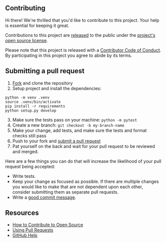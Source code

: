 ## Contributing

[fork]: https://github.com/githubnext/testpilot/fork
[pr]: https://github.com/githubnext/testpilot/compare
[code-of-conduct]: CODE_OF_CONDUCT.md

Hi there! We're thrilled that you'd like to contribute to this project. Your help is essential for keeping it great.

Contributions to this project are [released](https://help.github.com/articles/github-terms-of-service/#6-contributions-under-repository-license) to the public under the [project's open source license](LICENSE).

Please note that this project is released with a [Contributor Code of Conduct](CODE_OF_CONDUCT.md). By participating in this project you agree to abide by its terms.

## Submitting a pull request

1. [Fork][fork] and clone the repository
2. Setup project and install the dependencies:

```
python -m venv .venv
source .venv/bin/activate
pip install -r requirements
python setup.py develop
```

3. Make sure the tests pass on your machine: `python -m pytest`
4. Create a new branch: `git checkout -b my-branch-name`
5. Make your change, add tests, and make sure the tests and format checks still pass
6. Push to your fork and [submit a pull request][pr]
7. Pat yourself on the back and wait for your pull request to be reviewed and merged.

Here are a few things you can do that will increase the likelihood of your pull request being accepted:

- Write tests.
- Keep your change as focused as possible. If there are multiple changes you would like to make that are not dependent upon each other, consider submitting them as separate pull requests.
- Write a [good commit message](http://tbaggery.com/2008/04/19/a-note-about-git-commit-messages.html).

## Resources

- [How to Contribute to Open Source](https://opensource.guide/how-to-contribute/)
- [Using Pull Requests](https://help.github.com/articles/about-pull-requests/)
- [GitHub Help](https://help.github.com)
